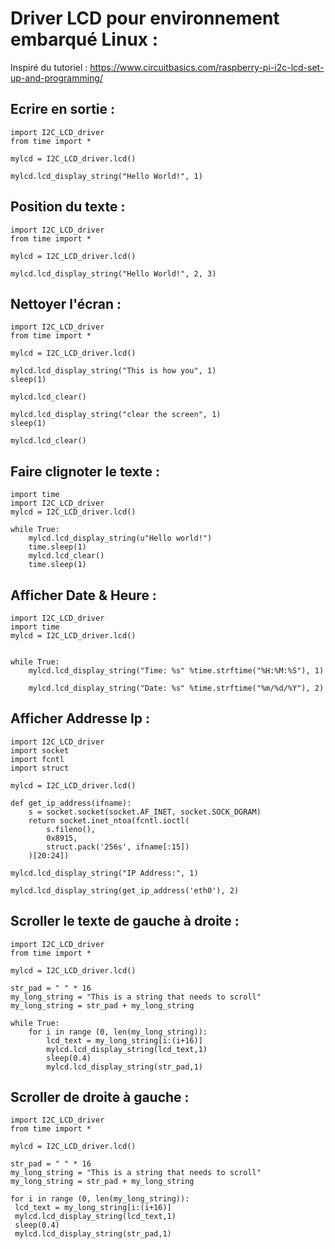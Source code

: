 # Driver LCD pour environnement embarqué Linux :

Inspiré du tutoriel :
https://www.circuitbasics.com/raspberry-pi-i2c-lcd-set-up-and-programming/

## Ecrire en sortie :

```
import I2C_LCD_driver
from time import *

mylcd = I2C_LCD_driver.lcd()

mylcd.lcd_display_string("Hello World!", 1)
```

## Position du texte :


```
import I2C_LCD_driver
from time import *

mylcd = I2C_LCD_driver.lcd()

mylcd.lcd_display_string("Hello World!", 2, 3)
```

## Nettoyer l'écran :


```
import I2C_LCD_driver
from time import *

mylcd = I2C_LCD_driver.lcd()

mylcd.lcd_display_string("This is how you", 1)
sleep(1)

mylcd.lcd_clear()

mylcd.lcd_display_string("clear the screen", 1)
sleep(1)

mylcd.lcd_clear()
```

## Faire clignoter le texte : 


```
import time
import I2C_LCD_driver
mylcd = I2C_LCD_driver.lcd()

while True:
    mylcd.lcd_display_string(u"Hello world!")
    time.sleep(1)
    mylcd.lcd_clear()
    time.sleep(1)
```

## Afficher Date & Heure :

```
import I2C_LCD_driver
import time
mylcd = I2C_LCD_driver.lcd()


while True:
    mylcd.lcd_display_string("Time: %s" %time.strftime("%H:%M:%S"), 1)
    
    mylcd.lcd_display_string("Date: %s" %time.strftime("%m/%d/%Y"), 2)
```

## Afficher Addresse Ip :
```
import I2C_LCD_driver
import socket
import fcntl
import struct

mylcd = I2C_LCD_driver.lcd()

def get_ip_address(ifname):
    s = socket.socket(socket.AF_INET, socket.SOCK_DGRAM)
    return socket.inet_ntoa(fcntl.ioctl(
        s.fileno(),
        0x8915, 
        struct.pack('256s', ifname[:15])
    )[20:24])

mylcd.lcd_display_string("IP Address:", 1) 

mylcd.lcd_display_string(get_ip_address('eth0'), 2)
```

## Scroller le texte de gauche à droite :
```
import I2C_LCD_driver
from time import *

mylcd = I2C_LCD_driver.lcd()

str_pad = " " * 16
my_long_string = "This is a string that needs to scroll"
my_long_string = str_pad + my_long_string

while True:
    for i in range (0, len(my_long_string)):
        lcd_text = my_long_string[i:(i+16)]
        mylcd.lcd_display_string(lcd_text,1)
        sleep(0.4)
        mylcd.lcd_display_string(str_pad,1)
```

## Scroller de droite à gauche :

```
import I2C_LCD_driver
from time import *

mylcd = I2C_LCD_driver.lcd()

str_pad = " " * 16
my_long_string = "This is a string that needs to scroll"
my_long_string = str_pad + my_long_string

for i in range (0, len(my_long_string)):
 lcd_text = my_long_string[i:(i+16)]
 mylcd.lcd_display_string(lcd_text,1)
 sleep(0.4)
 mylcd.lcd_display_string(str_pad,1)
```